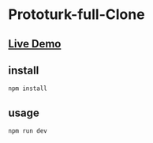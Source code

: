 # Prototurk-full-Clone

## [Live Demo](https://prototurk-full-clone.netlify.app/)

## install 
`
npm install
`

## usage
`
npm run dev
`
